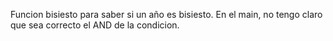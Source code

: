 Funcion bisiesto para saber si un año es bisiesto.
En el main, no tengo claro que sea correcto el AND de la condicion.